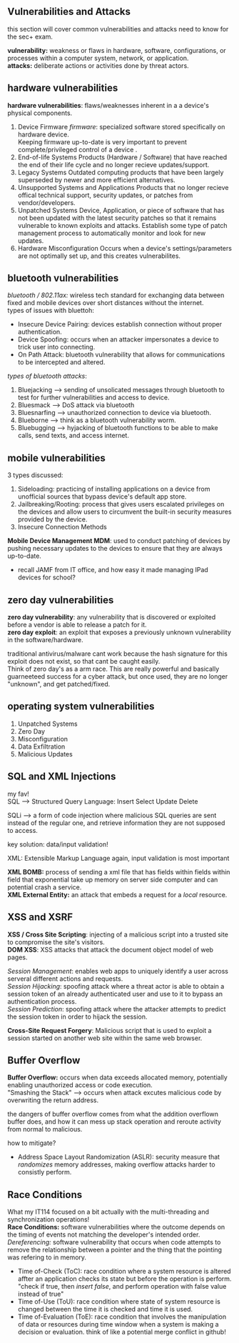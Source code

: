 ## Vulnerabilities and Attacks ##
this section will cover common vulnerabilities and attacks need to know for the sec+ exam.

__vulnerability:__ weakness or flaws in hardware, software, configurations, or processes within a computer system, network, or application.<br>
__attacks:__ deliberate actions or activities done by threat actors. <br>

## hardware vulnerabilities ##
__hardware vulnerabilities__: flaws/weaknesses inherent in a a device's physical components.
1. Device Firmware
_firmware_: specialized software stored specifically on hardware device. <br>
Keeping firmware up-to-date is very important to prevent complete/privileged control of a device .
2. End-of-life Systems
Products (Hardware / Software) that have reached the end of their life cycle and no longer recieve updates/support.
3. Legacy Systems
Outdated computing products that have been largely superseded by newer and more efficient alternatives.
4. Unsupported Systems and Applications
Products that no longer recieve offical technical support, security updates, or patches from vendor/developers.
5. Unpatched Systems
Device, Application, or piece of software that has not been updated with the latest security patches so that it remains vulnerable to known exploits and attacks. Establish some type of patch management process to automatically monitor and look for new updates.
6. Hardware Misconfiguration
Occurs when a device's settings/parameters are not optimally set up, and this creates vulnerabilites.
## bluetooth vulnerabilities ##
_bluetooth / 802.11ax:_ wireless tech standard for exchanging data between fixed and mobile devices over short distances without the internet. <br>
types of issues with bluettoh:
- Insecure Device Pairing: devices establish connection without proper authentication.
- Device Spoofing: occurs when an attacker impersonates a device to trick user into connecting.
- On Path Attack: bluetooth vulnerability that allows for communications to be intercepted and altered.

_types of bluetooth attacks_:
1. Bluejacking --> sending of unsolicated messages through bluetooth to test for further vulnerabilities and access to device.
2. Bluesmack --> DoS attack via bluetooth
3. Bluesnarfing --> unauthorized connection to device via bluetooth.
4. Blueborne --> think as a bluetooth vulnerability worm.
5. Bluebugging --> hyjacking of bluetooth functions to be able to make calls, send texts, and access internet.

## mobile vulnerabilities ##
3 types discussed:
1. Sideloading: practicing of installing applications on a device from unofficial sources that bypass device's default app store.
2. Jailbreaking/Rooting: process that gives users escalated privileges on the devices and allow users to circumvent the built-in security measures provided by the device.
3. Insecure Connection Methods

__Mobile Device Management MDM__: used to conduct patching of devices by pushing necessary updates to the devices to ensure that they are always up-to-date.
- recall JAMF from IT office, and how easy it made managing IPad devices for school?
## zero day vulnerabilities ##
__zero day vulnerability__: any vulnerability that is discovered or exploited before a vendor is able to release a patch for it. <br>
__zero day exploit__: an exploit that exposes a previously unknown vulnerability in the software/hardware. <br>

traditional antivirus/malware cant work because the hash signature for this exploit does not exist, so that cant be caught easily. <br>
Think of zero day's as a arm race. This are really powerful and basically guarneeteed success for a cyber attack, but once used, they are no longer "unknown", and get patched/fixed.
## operating system vulnerabilities ##
1. Unpatched Systems
2. Zero Day
3. Misconfiguration
4. Data Exfiltration
5. Malicious Updates
## SQL and XML Injections ##
my fav! <br>
SQL --> Structured Query Language: 
Insert  Select  Update  Delete        <br>

SQLi --> a form of code injection where malicious SQL queries are sent instead of the regular one, and retrieve information they are not supposed to access. <br>

key solution: data/input validation!

XML: Extensible Markup Language
again, input validation is most important

__XML BOMB:__ process of sending a xml file that has fields within fields within field that exponential take up memory on server side computer and can potential crash a service. <br>
__XML External Entity:__ an attack that embeds a request for a _local_ resource. <br>
## XSS and XSRF ##
__XSS / Cross Site Scripting__: injecting of a malicious script into a trusted site to compromise the site's visitors. <br>
__DOM XSS__: XSS attacks that attack the document object model of web pages. <br>

_Session Management_: enables web apps to uniquely identify a user across serveral different actions and requests. <br>
_Session Hijacking_: spoofing attack where a threat actor is able to obtain a session token of an already authenticated user and use to it to bypass an authentication process. <br>
_Session Prediction_: spoofing attack where the attacker attempts to predict the session token in order to hijack the session. <br>

__Cross-Site Request Forgery__: Malicious script that is used to exploit a session started on another web site within the same web browser.<br>
## Buffer Overflow ##
__Buffer Overflow:__ occurs when data exceeds allocated memory, potentially enabling unauthorized access or code execution. <br>
"Smashing the Stack" --> occurs when attack excutes malicious code by overwriting the return address. <br>

the dangers of buffer overflow comes from what the addition overflown buffer does, and how it can mess up stack operation and reroute activity from normal to malicious. <br>

how to mitigate?
- Address Space Layout Randomization (ASLR): security measure that _randomizes_ memory addresses, making overflow attacks harder to consistly perform.

## Race Conditions ##
What my IT114 focused on a bit actually with the multi-threading and synchronization operations! <br>
__Race Conditions:__ software vulnerabilities where the outcome depends on the timing of events not matching the developer's intended order. <br>
_Dereferencing:_ software vulnerability that occurs when code attempts to remove the relationship between a pointer and the thing that the pointing was refering to in memory. <br>

- Time of-Check (ToC): race condition where a system resource is altered affter an application checks its state but before the operation is perform.  "check if true, then _insert false_, and perform operation with false value instead of true"
- Time of-Use (ToU): race condition where state of system resource is changed between the time it is checked and time it is used.
- Time of-Evaluation (ToE): race condition that involves the manipulation of data or resources during time window when a system is making a decision or evaluation. think of like a potential merge conflict in github!